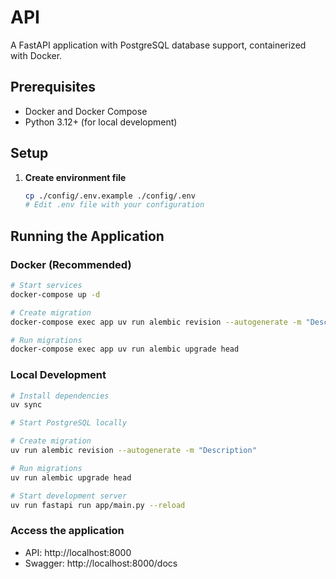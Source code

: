 # API

A FastAPI application with PostgreSQL database support, containerized with Docker.

## Prerequisites

- Docker and Docker Compose
- Python 3.12+ (for local development)

## Setup

1. **Create environment file**
   ```bash
   cp ./config/.env.example ./config/.env
   # Edit .env file with your configuration
   ```

## Running the Application

### Docker (Recommended)

```bash
# Start services
docker-compose up -d

# Create migration
docker-compose exec app uv run alembic revision --autogenerate -m "Description"

# Run migrations
docker-compose exec app uv run alembic upgrade head
```

### Local Development

```bash
# Install dependencies
uv sync

# Start PostgreSQL locally

# Create migration
uv run alembic revision --autogenerate -m "Description"

# Run migrations
uv run alembic upgrade head

# Start development server
uv run fastapi run app/main.py --reload
```

### Access the application
- API: http://localhost:8000
- Swagger: http://localhost:8000/docs